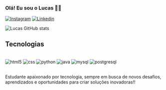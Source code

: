 ### Olá! Eu sou o Lucas 🖐🏽

[![Instagram](https://img.shields.io/badge/Instagram-E4405F?style=for-the-badge&logo=instagram&logoColor=white)](https://www.instagram.com/lucas_nascimentto17/?__pwa=1)
[![Linkedin](https://img.shields.io/badge/LinkedIn-0077B5?style=for-the-badge&logo=linkedin&logoColor=white)](https://www.linkedin.com/in/lucas-amaral-6403a0352/)

![Lucas GitHub stats](https://github-readme-stats.vercel.app/api?username=DevNascimentto&show_icons=true&theme=radical)

## Tecnologias 

<div style="display: inline_block"><br/>
 <img align="center" alt="html5" src="https://img.shields.io/badge/HTML5-E34F26?style=for-the-badge&logo=html5&logoColor=white"/>
<img align="center" alt="css" src="https://img.shields.io/badge/CSS3-1572B6?style=for-the-badge&logo=css3&logoColor=white"/>
<img align="center" alt="python" src="https://img.shields.io/badge/Python-14354C?style=for-the-badge&logo=python&logoColor=white"/>
<img align="center" alt="java" src="https://img.shields.io/badge/Java-ED8B00?style=for-the-badge&logo=openjdk&logoColor=white"/>
<img align="center" alt="mysql" src="https://img.shields.io/badge/MySQL-00000F?style=for-the-badge&logo=mysql&logoColor=white"/>
<img align="center" alt="postgresql" src="https://img.shields.io/badge/PostgreSQL-316192?style=for-the-badge&logo=postgresql&logoColor=white"/>
</div><br/>

Estudante apaixonado por tecnologia, sempre em busca de novos desafios, aprendizados e oportunidades para criar soluções inovadoras!!
